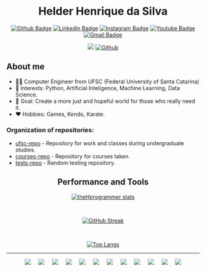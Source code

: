 <h1 align="center">Helder Henrique da Silva</h1>

<div align="center">
 
[![Github Badge](https://img.shields.io/badge/GitHub-181717.svg?style=for-the-badge&logo=GitHub&logoColor=white)](https://github.com/theHprogrammer)
[![Linkedin Badge](https://img.shields.io/badge/LinkedIn-0077B5?style=for-the-badge&logo=linkedin&logoColor=white)](https://www.linkedin.com/in/theHprogrammer/)
[![Instagram Badge](https://img.shields.io/badge/Instagram-E4405F.svg?style=for-the-badge&logo=Instagram&logoColor=white)](https://www.instagram.com/theHprogrammer/)
[![Youtube Badge](https://img.shields.io/badge/YouTube-FF0000.svg?style=for-the-badge&logo=YouTube&logoColor=white)](https://www.youtube.com/channel/UC0oSqkRhIz82pcjx1WRIZnA)
[![Gmail Badge](https://img.shields.io/badge/Gmail-EA4335.svg?style=for-the-badge&logo=Gmail&logoColor=white)](mailto:hhshelder.eng@gmail.com)

</div>

<div align="center">
 
![](https://visitor-badge.laobi.icu/badge?page_id=theHprogrammer.theHprogrammer)
[![Github](https://img.shields.io/github/followers/theHprogrammer?label=Follow&style=social)](https://github.com/theHprogrammer)

</div>

## About me

- 👨‍🎓 Computer Engineer from UFSC (Federal University of Santa Catarina)
- 🎯 Interests: Python, Artificial Inteligence, Machine Learning, Data Science.
- 🥅 Goal: Create a more just and hopeful world for those who really need it.
- ❤️ Hobbies: Games, Kendo, Karate.

 ### Organization of repositories:
- [ufsc-repo](https://github.com/ufsc-repo) - Repository for work and classes during undergraduate studies.
- [courses-repo](https://github.com/courses-repo) - Repository for courses taken.
- [tests-repo](https://github.com/tests-repo) - Random testing repository.

<h2 align="center">Performance and Tools</h1>

<div align="center">

[![theHprogrammer stats](https://github-readme-stats-git-masterorgs-github-readme-stats-team.vercel.app/api?username=theHprogrammer&include_orgs=true&role=OWNER,ORGANIZATION_MEMBER,COLLABORATOR&count_private=true&show_icons=true&theme=transparent)](https://github.com/theHprogrammer)

<br>

[![GitHub Streak](https://streak-stats.demolab.com/?user=theHprogrammer&theme=transparent&bdates=FFF)](https://github.com/theHprogrammer)

<br>

[![Top Langs](https://github-readme-stats-git-masterorgs-github-readme-stats-team.vercel.app/api/top-langs/?username=theHprogrammer&include_orgs=true&role=OWNER,ORGANIZATION_MEMBER,COLLABORATOR&layout=default&count_private=true&show_icons=true&hide=jupyter%20notebook&theme=transparent)](https://github.com/theHprogrammer)

</div>

---

<div align="center">
    <img src="https://img.shields.io/badge/Django-%23092E20.svg?style=for-the-badge&logo=django&logoColor=white">
    &nbsp;&nbsp;&nbsp;
    <img src="https://img.shields.io/badge/Docker-%230db7ed.svg?style=for-the-badge&logo=docker&logoColor=white">
    &nbsp;&nbsp;&nbsp;
    <img src="https://img.shields.io/badge/Elixir-4B275F?style=for-the-badge&logo=elixir&logoColor=white">
    &nbsp;&nbsp;&nbsp;
    <img src="https://img.shields.io/badge/Golang-00ADD8?style=for-the-badge&logo=go&logoColor=white">
    &nbsp;&nbsp;&nbsp;
    <img src="https://img.shields.io/badge/jupyter-%23FA0F00.svg?style=for-the-badge&logo=jupyter&logoColor=white">
    &nbsp;&nbsp;&nbsp;
    <img src="https://img.shields.io/badge/Linux-000?style=for-the-badge&logo=linux&logoColor=FCC624">
    &nbsp;&nbsp;&nbsp;
    <img src="https://img.shields.io/badge/MySQL-00000F?style=for-the-badge&logo=mysql&logoColor=white">
    &nbsp;&nbsp;&nbsp;
    <img src="https://img.shields.io/badge/PostgreSQL-000?style=for-the-badge&logo=postgresql">
    &nbsp;&nbsp;&nbsp;
    <img src="https://img.shields.io/badge/python-3670A0?style=for-the-badge&logo=python&logoColor=ffdd54">
    &nbsp;&nbsp;&nbsp;
    <img src="https://img.shields.io/badge/Rails-%23CC0000.svg?style=for-the-badge&logo=ruby-on-rails&logoColor=white">
    &nbsp;&nbsp;&nbsp;
    <img src="https://img.shields.io/badge/Redis-%23DD0031.svg?style=for-the-badge&logo=redis&logoColor=white">
    &nbsp;&nbsp;&nbsp;
    <img src="https://img.shields.io/badge/Ruby-CC342D?style=for-the-badge&logo=ruby&logoColor=white">
</div>

